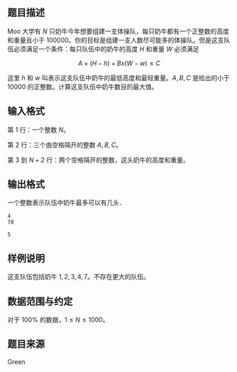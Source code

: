 ## 题目描述

Moo 大学有 $N$ 只奶牛今年想要组建一支体操队，每只奶牛都有一个正整数的高度和重量且小于 $100000$。你的目标是组建一支人数尽可能多的体操队。但是这支队伍必须满足一个条件：每只队伍中的奶牛的高度 $H$ 和重量 $W$ 必须满足

$$
A × (H - h) + Bx(W - w) ≤ C
$$

这里 $h$ 和 $w$ 叫表示这支队伍中奶牛的最低高度和最轻重量。$A, B, C$ 是给出的小于 $10000$ 的正整数。计算这支队伍中奶牛数目的最大值。

## 输入格式

第 $1$ 行：一个整数 $N$。

第 $2$ 行：三个由空格隔开的整数 $A, B, C$。

第 $3$ 到 $N+2$ 行：两个空格隔开的整数，这头奶牛的高度和重量。

## 输出格式

一个整数表示队伍中奶牛最多可以有几头．

```input1
4
78
```

```output1
5
```

## 样例说明

这支队伍包括奶牛 $1, 2, 3, 4, 7$。不存在更大的队伍。

## 数据范围与约定

对于 $100\%$ 的数据，$1 ≤ N ≤ 1000$。

## 题目来源

Green


